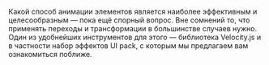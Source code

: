 Какой способ анимации элементов является наиболее эффективным и целесообразным — 
пока ещё спорный вопрос. Вне сомнений то, что применять переходы и трансформации 
в большинстве случаев нужно. Один из удобнейших инструментов для этого — 
библиотека Velocity.js и в частности набор эффектов UI pack, с которым мы 
предлагаем вам ознакомиться поближе. 